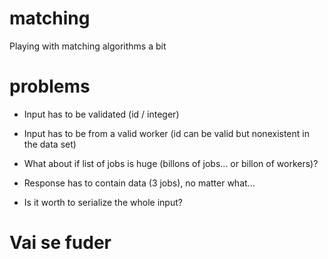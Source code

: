 # matching
Playing with matching algorithms a bit

# problems

- Input has to be validated (id / integer)

- Input has to be from a valid worker (id can be valid but nonexistent in the data set)

- What about if list of jobs is huge (billons of jobs... or billon of workers)?

- Response has to contain data (3 jobs), no matter what...

- Is it worth to serialize the whole input?



# Vai se fuder
